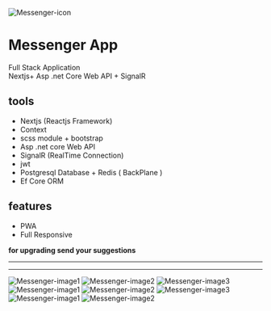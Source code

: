 ![Messenger-icon](./messenger/public/assets/icons/MessengerApp96.png)

# Messenger App

Full Stack Application<br/>
Nextjs+ Asp .net Core Web API + SignalR

## tools

-   Nextjs (Reactjs Framework)
-   Context
-   scss module + bootstrap
-   Asp .net core Web API
-   SignalR (RealTime Connection)
-   jwt
-   Postgresql Database + Redis ( BackPlane )
-   Ef Core ORM

## features

-   PWA
-   Full Responsive

**for upgrading send your suggestions**

---
---

![Messenger-image1](./messenger/public/assets/images/screenshots/screenshot1.png)
![Messenger-image2](./messenger/public/assets/images/screenshots/screenshot2.png)
![Messenger-image3](./messenger/public/assets/images/screenshots/screenshot3.png)
![Messenger-image1](./messenger/public/assets/images/screenshots/screenshot4.png)
![Messenger-image2](./messenger/public/assets/images/screenshots/screenshot5.png)
![Messenger-image3](./messenger/public/assets/images/screenshots/screenshot6.png)
![Messenger-image1](./messenger/public/assets/images/screenshots/screenshot7.png)
![Messenger-image2](./messenger/public/assets/images/screenshots/screenshot8.png)
